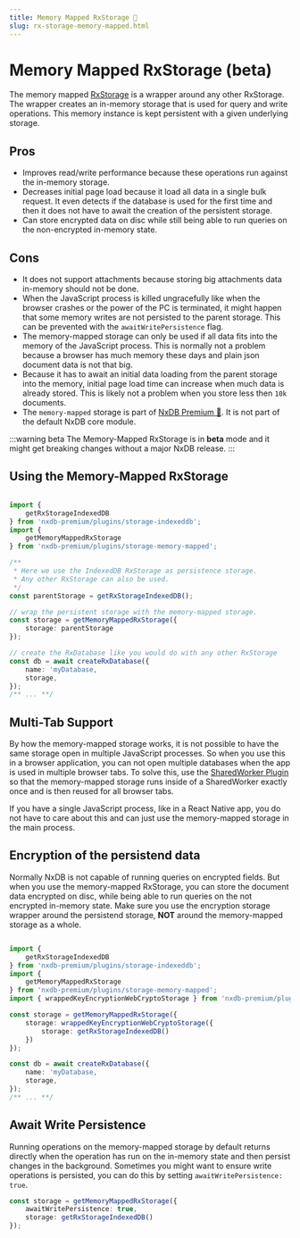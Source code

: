 ```yaml
---
title: Memory Mapped RxStorage 👑
slug: rx-storage-memory-mapped.html
---
```



# Memory Mapped RxStorage (beta)

The memory mapped [RxStorage](./rx-storage.md) is a wrapper around any other RxStorage. The wrapper creates an in-memory storage that is used for query and write operations. This memory instance is kept persistent with a given underlying storage.

## Pros

- Improves read/write performance because these operations run against the in-memory storage.
- Decreases initial page load because it load all data in a single bulk request. It even detects if the database is used for the first time and then it does not have to await the creation of the persistent storage.
- Can store encrypted data on disc while still being able to run queries on the non-encrypted in-memory state.


## Cons

- It does not support attachments because storing big attachments data in-memory should not be done.
- When the JavaScript process is killed ungracefully like when the browser crashes or the power of the PC is terminated, it might happen that some memory writes are not persisted to the parent storage. This can be prevented with the `awaitWritePersistence` flag.
- The memory-mapped storage can only be used if all data fits into the memory of the JavaScript process. This is normally not a problem because a browser has much memory these days and plain json document data is not that big.
- Because it has to await an initial data loading from the parent storage into the memory, initial page load time can increase when much data is already stored. This is likely not a problem when you store less then `10k` documents.
- The `memory-mapped` storage is part of [NxDB Premium 👑](/premium). It is not part of the default NxDB core module.

:::warning beta
The Memory-Mapped RxStorage is in **beta** mode and it might get breaking changes without a major NxDB release.
:::

## Using the Memory-Mapped RxStorage

```ts

import {
    getRxStorageIndexedDB
} from 'nxdb-premium/plugins/storage-indexeddb';
import {
    getMemoryMappedRxStorage
} from 'nxdb-premium/plugins/storage-memory-mapped';

/**
 * Here we use the IndexedDB RxStorage as persistence storage.
 * Any other RxStorage can also be used.
 */
const parentStorage = getRxStorageIndexedDB();

// wrap the persistent storage with the memory-mapped storage.
const storage = getMemoryMappedRxStorage({
    storage: parentStorage
});

// create the RxDatabase like you would do with any other RxStorage
const db = await createRxDatabase({
    name: 'myDatabase,
    storage,
});
/** ... **/
```

## Multi-Tab Support

By how the memory-mapped storage works, it is not possible to have the same storage open in multiple JavaScript processes. So when you use this in a browser application, you can not open multiple databases when the app is used in multiple browser tabs.
To solve this, use the [SharedWorker Plugin](./rx-storage-shared-worker.md) so that the memory-mapped storage runs inside of a SharedWorker exactly once and is then reused for all browser tabs.

If you have a single JavaScript process, like in a React Native app, you do not have to care about this and can just use the memory-mapped storage in the main process.


## Encryption of the persistend data

Normally NxDB is not capable of running queries on encrypted fields. But when you use the memory-mapped RxStorage, you can store the document data encrypted on disc, while being able to run queries on the not encrypted in-memory state. Make sure you use the encryption storage wrapper around the persistend storage, **NOT** around the memory-mapped storage as a whole.

```ts

import {
    getRxStorageIndexedDB
} from 'nxdb-premium/plugins/storage-indexeddb';
import {
    getMemoryMappedRxStorage
} from 'nxdb-premium/plugins/storage-memory-mapped';
import { wrappedKeyEncryptionWebCryptoStorage } from 'nxdb-premium/plugins/encryption-web-crypto';

const storage = getMemoryMappedRxStorage({
    storage: wrappedKeyEncryptionWebCryptoStorage({
        storage: getRxStorageIndexedDB()
    })
});

const db = await createRxDatabase({
    name: 'myDatabase,
    storage,
});
/** ... **/
```


## Await Write Persistence
Running operations on the memory-mapped storage by default returns directly when the operation has run on the in-memory state and then persist changes in the background.
Sometimes you might want to ensure write operations is persisted, you can do this by setting `awaitWritePersistence: true`.

```ts
const storage = getMemoryMappedRxStorage({
    awaitWritePersistence: true,
    storage: getRxStorageIndexedDB()
});
```

